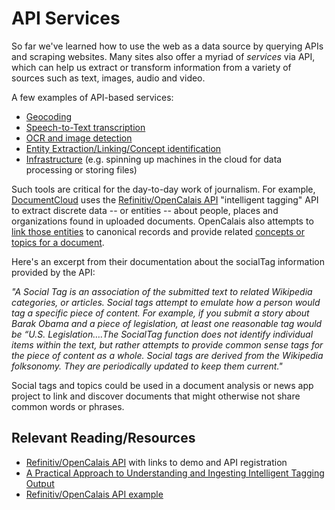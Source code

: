 # API Services

So far we've learned how to use the web as a data source by querying
APIs and scraping websites. Many sites also offer a myriad of *services* via API, which can help us extract or transform information from a
variety of sources such as text, images, audio and video.

A few examples of API-based services:

- [Geocoding](https://developers.google.com/maps/documentation/geocoding/overview)
- [Speech-to-Text transcription](https://cloud.google.com/speech-to-text/)
- [OCR and image detection](https://cloud.google.com/vision/docs/reference/rest/)
- [Entity Extraction/Linking/Concept identification](https://www.refinitiv.com/en/products/intelligent-tagging-text-analytics)
- [Infrastructure](https://docs.aws.amazon.com/index.html#lang/en_us) (e.g. spinning up machines in the cloud for data processing or storing files)

Such tools are critical for the day-to-day work of journalism. For
example, [DocumentCloud](https://beta.documentcloud.org/) uses the [Refinitiv/OpenCalais API](https://developers.refinitiv.com/en/api-catalog/open-perm-id/intelligent-tagging-restful-api) "intelligent tagging" API to extract
discrete data -- or entities -- about people, places and organizations
found in uploaded documents. OpenCalais also attempts to [link those entities](https://en.wikipedia.org/wiki/Entity_linking) to canonical records and provide related [concepts or topics for a document](https://en.wikipedia.org/wiki/Concept_mining).

Here's an excerpt from their documentation about the socialTag
information provided by the API:

 *"A Social Tag is an association of the submitted text to related
 Wikipedia categories, or articles. Social tags attempt to emulate how
 a person would tag a specific piece of content. For example, if you
 submit a story about Barak Obama and a piece of legislation, at least
 one reasonable tag would be “U.S. Legislation….The SocialTag function
 does not identify individual items within the text, but rather
 attempts to provide common sense tags for the piece of content as a
 whole. Social tags are derived from the Wikipedia folksonomy. They are
 periodically updated to keep them current."*

Social tags and topics could be used in a document analysis or news app
project to link and discover documents that might otherwise not share
common words or phrases.

## Relevant Reading/Resources

-  [Refinitiv/OpenCalais API](https://www.refinitiv.com/en/products/intelligent-tagging-text-analytics) with links to demo and API registration
-  [A Practical Approach to Understanding and Ingesting Intelligent Tagging Output](https://developers.refinitiv.com/en/article-catalog/article/a-practical-approach-to-understanding-and-ingesting-intelligent-tagging-output)
-  [Refinitiv/OpenCalais API example](/code/refinitiv_example/)
